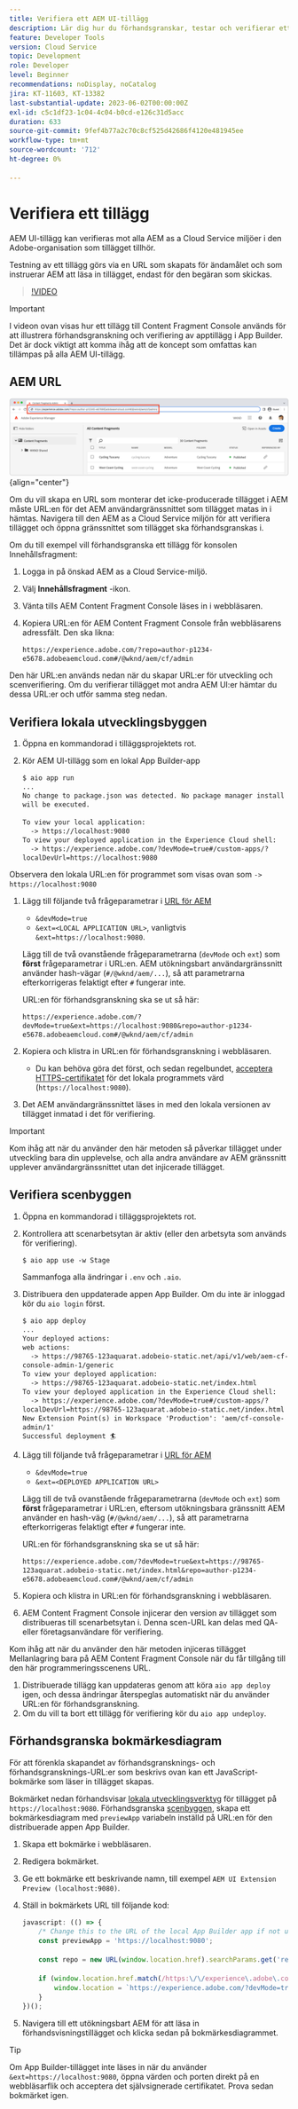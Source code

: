 ```yaml
---
title: Verifiera ett AEM UI-tillägg
description: Lär dig hur du förhandsgranskar, testar och verifierar ett AEM UI-tillägg innan du distribuerar till produktion.
feature: Developer Tools
version: Cloud Service
topic: Development
role: Developer
level: Beginner
recommendations: noDisplay, noCatalog
jira: KT-11603, KT-13382
last-substantial-update: 2023-06-02T00:00:00Z
exl-id: c5c1df23-1c04-4c04-b0cd-e126c31d5acc
duration: 633
source-git-commit: 9fef4b77a2c70c8cf525d42686f4120e481945ee
workflow-type: tm+mt
source-wordcount: '712'
ht-degree: 0%

---
```


# Verifiera ett tillägg

AEM UI-tillägg kan verifieras mot alla AEM as a Cloud Service miljöer i den Adobe-organisation som tillägget tillhör.

Testning av ett tillägg görs via en URL som skapats för ändamålet och som instruerar AEM att läsa in tillägget, endast för den begäran som skickas.

>[!VIDEO](https://video.tv.adobe.com/v/3412877?quality=12&learn=on)

>[!IMPORTANT]
>
> I videon ovan visas hur ett tillägg till Content Fragment Console används för att illustrera förhandsgranskning och verifiering av apptillägg i App Builder. Det är dock viktigt att komma ihåg att de koncept som omfattas kan tillämpas på alla AEM UI-tillägg.

## AEM URL

![URL för AEM Content Fragment Console](./assets/verify/content-fragment-console-url.png){align="center"}

Om du vill skapa en URL som monterar det icke-producerade tillägget i AEM måste URL:en för det AEM användargränssnittet som tillägget matas in i hämtas. Navigera till den AEM as a Cloud Service miljön för att verifiera tillägget och öppna gränssnittet som tillägget ska förhandsgranskas i.

Om du till exempel vill förhandsgranska ett tillägg för konsolen Innehållsfragment:

1. Logga in på önskad AEM as a Cloud Service-miljö.
2. Välj __Innehållsfragment__ -ikon.
3. Vänta tills AEM Content Fragment Console läses in i webbläsaren.
4. Kopiera URL:en för AEM Content Fragment Console från webbläsarens adressfält. Den ska likna:

   ```
   https://experience.adobe.com/?repo=author-p1234-e5678.adobeaemcloud.com#/@wknd/aem/cf/admin
   ```

Den här URL:en används nedan när du skapar URL:er för utveckling och scenverifiering. Om du verifierar tillägget mot andra AEM UI:er hämtar du dessa URL:er och utför samma steg nedan.

## Verifiera lokala utvecklingsbyggen

1. Öppna en kommandorad i tilläggsprojektets rot.
1. Kör AEM UI-tillägg som en lokal App Builder-app

   ```shell
   $ aio app run
   ...
   No change to package.json was detected. No package manager install will be executed.
   
   To view your local application:
     -> https://localhost:9080
   To view your deployed application in the Experience Cloud shell:
     -> https://experience.adobe.com/?devMode=true#/custom-apps/?localDevUrl=https://localhost:9080
   ```

Observera den lokala URL:en för programmet som visas ovan som `-> https://localhost:9080`

1. Lägg till följande två frågeparametrar i [URL för AEM](#aem-ui-url)
   + `&devMode=true`
   + `&ext=<LOCAL APPLICATION URL>`, vanligtvis `&ext=https://localhost:9080`.

   Lägg till de två ovanstående frågeparametrarna (`devMode` och `ext`) som __först__ frågeparametrar i URL:en. AEM utökningsbart användargränssnitt använder hash-vägar (`#/@wknd/aem/...`), så att parametrarna efterkorrigeras felaktigt efter `#` fungerar inte.

   URL:en för förhandsgranskning ska se ut så här:

   ```
   https://experience.adobe.com/?devMode=true&ext=https://localhost:9080&repo=author-p1234-e5678.adobeaemcloud.com#/@wknd/aem/cf/admin
   ```

2. Kopiera och klistra in URL:en för förhandsgranskning i webbläsaren.

   + Du kan behöva göra det först, och sedan regelbundet, [acceptera HTTPS-certifikatet](https://developer.adobe.com/uix/docs/services/aem-cf-console-admin/extension-development/#accepting-the-certificate-first-time-users) för det lokala programmets värd (`https://localhost:9080`).

3. Det AEM användargränssnittet läses in med den lokala versionen av tillägget inmatad i det för verifiering.

>[!IMPORTANT]
>
>Kom ihåg att när du använder den här metoden så påverkar tillägget under utveckling bara din upplevelse, och alla andra användare av AEM gränssnitt upplever användargränssnittet utan det injicerade tillägget.

## Verifiera scenbyggen

1. Öppna en kommandorad i tilläggsprojektets rot.
1. Kontrollera att scenarbetsytan är aktiv (eller den arbetsyta som används för verifiering).

   ```shell
   $ aio app use -w Stage
   ```

   Sammanfoga alla ändringar i `.env` och `.aio`.

1. Distribuera den uppdaterade appen App Builder. Om du inte är inloggad kör du `aio login` först.

   ```shell
   $ aio app deploy
   ...
   Your deployed actions:
   web actions:
     -> https://98765-123aquarat.adobeio-static.net/api/v1/web/aem-cf-console-admin-1/generic 
   To view your deployed application:
     -> https://98765-123aquarat.adobeio-static.net/index.html
   To view your deployed application in the Experience Cloud shell:
     -> https://experience.adobe.com/?devMode=true#/custom-apps/?localDevUrl=https://98765-123aquarat.adobeio-static.net/index.html
   New Extension Point(s) in Workspace 'Production': 'aem/cf-console-admin/1'
   Successful deployment 🏄
   ```

1. Lägg till följande två frågeparametrar i [URL för AEM](#aem-ui-url)
   + `&devMode=true`
   + `&ext=<DEPLOYED APPLICATION URL>`

   Lägg till de två ovanstående frågeparametrarna (`devMode` och `ext`) som __först__ frågeparametrar i URL:en, eftersom utökningsbara gränssnitt AEM använder en hash-väg (`#/@wknd/aem/...`), så att parametrarna efterkorrigeras felaktigt efter `#` fungerar inte.

   URL:en för förhandsgranskning ska se ut så här:

   ```
   https://experience.adobe.com/?devMode=true&ext=https://98765-123aquarat.adobeio-static.net/index.html&repo=author-p1234-e5678.adobeaemcloud.com#/@wknd/aem/cf/admin
   ```

1. Kopiera och klistra in URL:en för förhandsgranskning i webbläsaren.
1. AEM Content Fragment Console injicerar den version av tillägget som distribueras till scenarbetsytan i. Denna scen-URL kan delas med QA- eller företagsanvändare för verifiering.

Kom ihåg att när du använder den här metoden injiceras tillägget Mellanlagring bara på AEM Content Fragment Console när du får tillgång till den här programmeringsscenens URL.

1. Distribuerade tillägg kan uppdateras genom att köra `aio app deploy` igen, och dessa ändringar återspeglas automatiskt när du använder URL:en för förhandsgranskning.
1. Om du vill ta bort ett tillägg för verifiering kör du `aio app undeploy`.

## Förhandsgranska bokmärkesdiagram

För att förenkla skapandet av förhandsgransknings- och förhandsgransknings-URL:er som beskrivs ovan kan ett JavaScript-bokmärke som läser in tillägget skapas.

Bokmärket nedan förhandsvisar [lokala utvecklingsverktyg](#verify-local-development-builds) för tillägget på `https://localhost:9080`. Förhandsgranska [scenbyggen](#verify-stage-builds), skapa ett bokmärkesdiagram med `previewApp` variabeln inställd på URL:en för den distribuerade appen App Builder.

1. Skapa ett bokmärke i webbläsaren.
2. Redigera bokmärket.
3. Ge ett bokmärke ett beskrivande namn, till exempel `AEM UI Extension Preview (localhost:9080)`.
4. Ställ in bokmärkets URL till följande kod:

   ```javascript
   javascript: (() => {
       /* Change this to the URL of the local App Builder app if not using https://localhost:9080 */
       const previewApp = 'https://localhost:9080';
   
       const repo = new URL(window.location.href).searchParams.get('repo');
   
       if (window.location.href.match(/https:\/\/experience\.adobe\.com\/.*\/aem\/cf\/(editor|admin)\/.*/i)) {
           window.location = `https://experience.adobe.com/?devMode=true&ext=${previewApp}&repo=${repo}${window.location.hash}`;
       } 
   })();
   ```

5. Navigera till ett utökningsbart AEM för att läsa in förhandsvisningstillägget och klicka sedan på bokmärkesdiagrammet.

>[!TIP]
>
> Om App Builder-tillägget inte läses in när du använder `&ext=https://localhost:9080`, öppna värden och porten direkt på en webbläsarflik och acceptera det självsignerade certifikatet. Prova sedan bokmärket igen.
